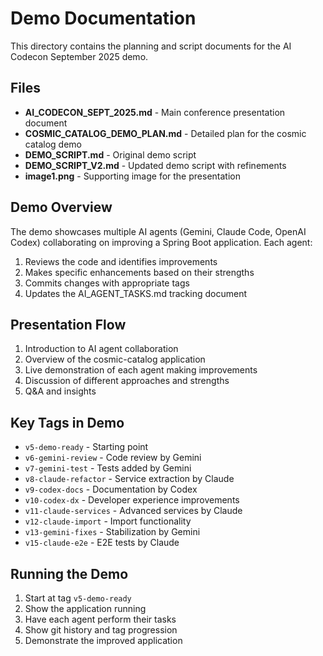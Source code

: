 # Demo Documentation

This directory contains the planning and script documents for the AI Codecon September 2025 demo.

## Files

- **AI_CODECON_SEPT_2025.md** - Main conference presentation document
- **COSMIC_CATALOG_DEMO_PLAN.md** - Detailed plan for the cosmic catalog demo
- **DEMO_SCRIPT.md** - Original demo script
- **DEMO_SCRIPT_V2.md** - Updated demo script with refinements
- **image1.png** - Supporting image for the presentation

## Demo Overview

The demo showcases multiple AI agents (Gemini, Claude Code, OpenAI Codex) collaborating on improving a Spring Boot application. Each agent:

1. Reviews the code and identifies improvements
2. Makes specific enhancements based on their strengths
3. Commits changes with appropriate tags
4. Updates the AI_AGENT_TASKS.md tracking document

## Presentation Flow

1. Introduction to AI agent collaboration
2. Overview of the cosmic-catalog application
3. Live demonstration of each agent making improvements
4. Discussion of different approaches and strengths
5. Q&A and insights

## Key Tags in Demo

- `v5-demo-ready` - Starting point
- `v6-gemini-review` - Code review by Gemini
- `v7-gemini-test` - Tests added by Gemini
- `v8-claude-refactor` - Service extraction by Claude
- `v9-codex-docs` - Documentation by Codex
- `v10-codex-dx` - Developer experience improvements
- `v11-claude-services` - Advanced services by Claude
- `v12-claude-import` - Import functionality
- `v13-gemini-fixes` - Stabilization by Gemini
- `v15-claude-e2e` - E2E tests by Claude

## Running the Demo

1. Start at tag `v5-demo-ready`
2. Show the application running
3. Have each agent perform their tasks
4. Show git history and tag progression
5. Demonstrate the improved application